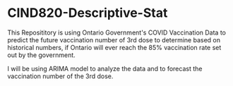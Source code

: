 # CIND820-Descriptive-Stat
This Reposititory is using Ontario Government's COVID Vaccination Data to predict the future vaccination number of 3rd dose to determine based on historical numbers, if Ontario will ever reach the 85% vaccination rate set out by the government. 

I will be using ARIMA model to analyze the data and to forecast the vaccination number of the 3rd dose. 
